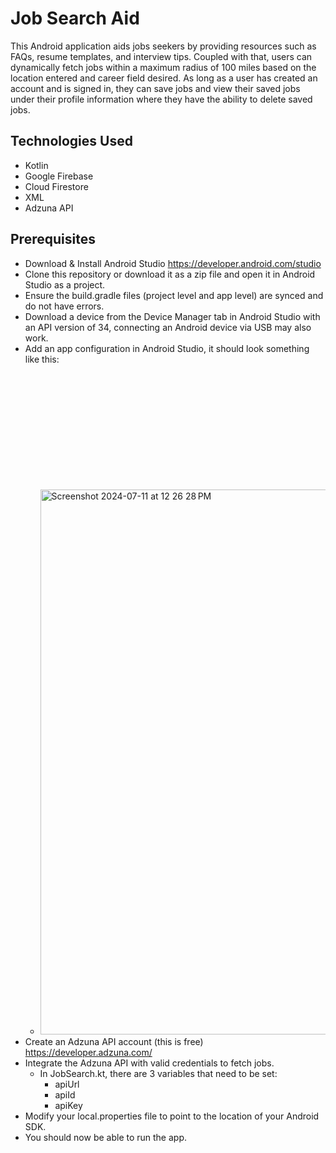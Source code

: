 # Job Search Aid
This Android application aids jobs seekers by providing resources such as FAQs, resume templates, and interview tips. Coupled with that, users can dynamically fetch jobs within a maximum radius of 100 miles based on the location entered and career field desired. As long as a user has created an account and is signed in, they can save jobs and view their saved jobs under their profile information where they have the ability to delete saved jobs.

## Technologies Used
- Kotlin
- Google Firebase
- Cloud Firestore
- XML
- Adzuna API

## Prerequisites
- Download & Install Android Studio <https://developer.android.com/studio>
- Clone this repository or download it as a zip file and open it in Android Studio as a project.
- Ensure the build.gradle files (project level and app level) are synced and do not have errors.
- Download a device from the Device Manager tab in Android Studio with an API version of 34, connecting an Android device via USB may also work.
- Add an app configuration in Android Studio, it should look something like this:
  - <img width="872" alt="Screenshot 2024-07-11 at 12 26 28 PM" src="https://github.com/mahathiryali/jobSearchApp/assets/80718213/f5c1d59e-c9f6-44a3-add5-ecf3f6c6b0b1" style="margin-top: 200px;">
- Create an Adzuna API account (this is free) <https://developer.adzuna.com/>
- Integrate the Adzuna API with valid credentials to fetch jobs.
  - In JobSearch.kt, there are 3 variables that need to be set:
    - apiUrl
    - apiId
    - apiKey
- Modify your local.properties file to point to the location of your Android SDK.
- You should now be able to run the app.
